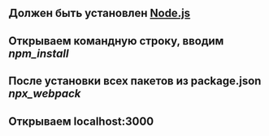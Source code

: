 Должен быть установлен  [Node.js](https://nodejs.org/en/) 
---
Открываем командную строку, вводим _npm_install_
---
После установки всех пакетов из package.json _npx_webpack_
---
Открываем localhost:3000
---
